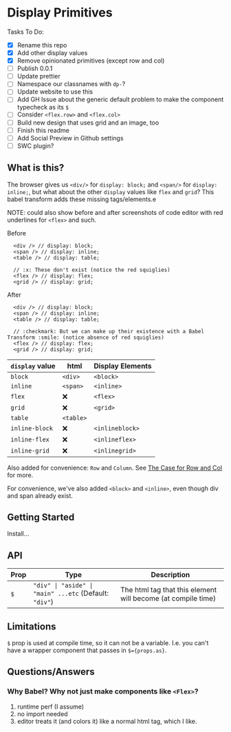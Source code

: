 # Display Primitives

Tasks To Do:

- [x] Rename this repo
- [x] Add other display values
- [x] Remove opinionated primitives (except row and col)
- [ ] Publish 0.0.1
- [ ] Update prettier
- [ ] Namespace our classnames with `dp-`?
- [ ] Update website to use this
- [ ] Add GH Issue about the generic default problem to make the component typecheck as its `$`
- [ ] Consider `<flex.row>` and `<flex.col>`
- [ ] Build new design that uses grid and an image, too
- [ ] Finish this readme
- [ ] Add Social Preview in Github settings
- [ ] SWC plugin?

## What is this?

The browser gives us `<div/>` for `display: block;` and `<span/>` for `display: inline;`, but what about the other `display` values like `flex` and `grid`? This babel transform adds these missing tags/elements.e

NOTE: could also show before and after screenshots of code editor with red underlines for `<flex>` and such.

Before

```tsx
  <div /> // display: block;
  <span /> // display: inline;
  <table /> // display: table;

  // :x: These don't exist (notice the red squiglies)
  <flex /> // display: flex;
  <grid /> // display: grid;
```

After

```tsx
  <div /> // display: block;
  <span /> // display: inline;
  <table /> // display: table;

  // :checkmark: But we can make up their existence with a Babel Transform :smile: (notice absence of red squiglies)
  <flex /> // display: flex;
  <grid /> // display: grid;
```

| `display` value | html      | Display Elements |
| --------------- | --------- | ---------------- |
| `block`         | `<div>`   | `<block>`        |
| `inline`        | `<span>`  | `<inline>`       |
| `flex`          | :x:       | `<flex>`         |
| `grid`          | :x:       | `<grid>`         |
| `table`         | `<table>` |                  |
| `inline-block`  | :x:       | `<inlineblock>`  |
| `inline-flex`   | :x:       | `<inlineflex>`   |
| `inline-grid`   | :x:       | `<inlinegrid>`   |

Also added for convenience: `Row` and `Column`. See [The Case for Row and Col]() for more.

For convenience, we've also added `<block>` and `<inline>`, even though div and span already exist.

## Getting Started

Install...

## API

| Prop | Type                                                   | Description                                                  |
| ---- | ------------------------------------------------------ | ------------------------------------------------------------ |
| `$`  | `"div" \| "aside" \| "main" ...etc` (Default: `"div"`) | The html tag that this element will become (at compile time) |

## Limitations

`$` prop is used at compile time, so it can not be a variable. I.e. you can't have a wrapper component that passes in `$={props.as}`.

## Questions/Answers

### Why Babel? Why not just make components like `<Flex>`?

1. runtime perf (I assume)
2. no import needed
3. editor treats it (and colors it) like a normal html tag, which I like.
